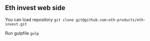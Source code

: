 ## Eth invest web side

You can load repository `git clone git@github.com:eth-products/eth-invest.git`





Run gulpfile `gulp` 
